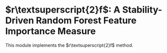 # $r\textsuperscript{2}f$: A Stability-Driven Random Forest Feature Importance Measure

This module implements the $r\textsuperscript{2}f$ method.
